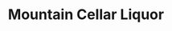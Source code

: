 ---
title: "Mountain Cellar Liquor"
url: /colorado-springs/mountain-cellar-liquor/
shop: alcohol
---